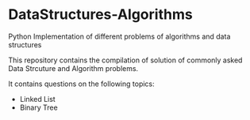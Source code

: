 # DataStructures-Algorithms
Python Implementation of different problems of algorithms and data structures

This repository contains the compilation of solution of commonly asked Data Strcuture and Algorithm problems. 

It contains questions on the following topics:

* Linked List
* Binary Tree
